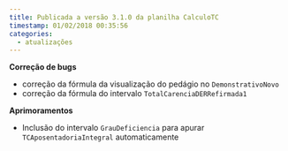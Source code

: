 ```yaml
---
title: Publicada a versão 3.1.0 da planilha CalculoTC
timestamp: 01/02/2018 00:35:56
categories:
  - atualizações
---
```


**Correção de bugs**
+ correção da fórmula da visualização do pedágio no `DemonstrativoNovo`
+ correção da fórmula do intervalo `TotalCarenciaDERRefirmada1`

**Aprimoramentos**
+ Inclusão do intervalo `GrauDeficiencia` para apurar `TCAposentadoriaIntegral` automaticamente